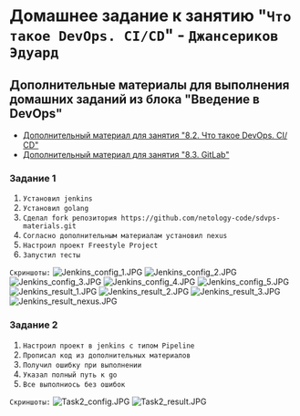 # Домашнее задание к занятию "`Что такое DevOps. СI/СD`" - `Джансериков Эдуард`

## Дополнительные материалы для выполнения домашних заданий из блока "Введение в DevOps"
- [Дополнительный материал для занятия "8.2. Что такое DevOps. СI/СD"](CICD/8.2-hw.md)
- [Дополнительный материал для занятия "8.3. GitLab"](https://github.com/netology-code/sdvps-materials/tree/main/gitlab)

### Задание 1

1. `Установил jenkins`
2. `Установил golang`
3. `Сделал fork репозитория https://github.com/netology-code/sdvps-materials.git`
4. `Согласно дополнительным материалам установил nexus`
5. `Настроил проект Freestyle Project`
6. `Запустил тесты`

`Скриншоты:`
![Jenkins_config_1.JPG](https://github.com/edjanserikov/devops/blob/master/img/Jenkins_config_1.JPG)
![Jenkins_config_2.JPG](https://github.com/edjanserikov/devops/blob/master/img/Jenkins_config_1.JPG)
![Jenkins_config_3.JPG](https://github.com/edjanserikov/devops/blob/master/img/Jenkins_config_1.JPG)
![Jenkins_config_4.JPG](https://github.com/edjanserikov/devops/blob/master/img/Jenkins_config_1.JPG)
![Jenkins_config_5.JPG](https://github.com/edjanserikov/devops/blob/master/img/Jenkins_config_1.JPG)
![Jenkins_result_1.JPG](https://github.com/edjanserikov/devops/blob/master/img/Jenkins_result_1.JPG)
![Jenkins_result_2.JPG](https://github.com/edjanserikov/devops/blob/master/img/Jenkins_result_2.JPG)
![Jenkins_result_3.JPG](https://github.com/edjanserikov/devops/blob/master/img/Jenkins_result_3.JPG)
![Jenkins_result_nexus.JPG](https://github.com/edjanserikov/devops/blob/master/img/Jenkins_result_nexus.JPG)

### Задание 2

1. `Настроил проект в jenkins с типом Pipeline`
2. `Прописал код из дополнительных материалов`
3. `Получил ошибку при выполнении`
4. `Указал полный путь к go`
5. `Все выполниось без ошибок`

`Скриншоты:`
![Task2_config.JPG](https://github.com/edjanserikov/devops/blob/master/img/Task2_config.JPG)
![Task2_result.JPG](https://github.com/edjanserikov/devops/blob/master/img/Task2_result.JPG)



